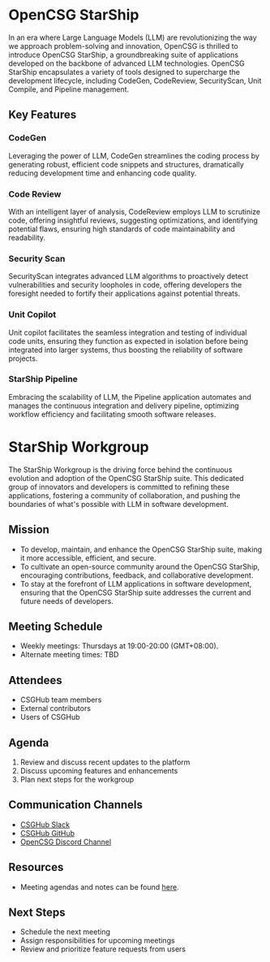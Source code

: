 # OpenCSG StarShip

In an era where Large Language Models (LLM) are revolutionizing the way we approach problem-solving and innovation, OpenCSG is thrilled to introduce OpenCSG StarShip, a groundbreaking suite of applications developed on the backbone of advanced LLM technologies. OpenCSG StarShip encapsulates a variety of tools designed to supercharge the development lifecycle, including CodeGen, CodeReview, SecurityScan, Unit Compile, and Pipeline management.

## Key Features

### CodeGen

Leveraging the power of LLM, CodeGen streamlines the coding process by generating robust, efficient code snippets and structures, dramatically reducing development time and enhancing code quality.

### Code Review

With an intelligent layer of analysis, CodeReview employs LLM to scrutinize code, offering insightful reviews, suggesting optimizations, and identifying potential flaws, ensuring high standards of code maintainability and readability.

### Security Scan

SecurityScan integrates advanced LLM algorithms to proactively detect vulnerabilities and security loopholes in code, offering developers the foresight needed to fortify their applications against potential threats.

### Unit Copilot

Unit copilot facilitates the seamless integration and testing of individual code units, ensuring they function as expected in isolation before being integrated into larger systems, thus boosting the reliability of software projects.

### StarShip Pipeline

Embracing the scalability of LLM, the Pipeline application automates and manages the continuous integration and delivery pipeline, optimizing workflow efficiency and facilitating smooth software releases.

# StarShip Workgroup

The StarShip Workgroup is the driving force behind the continuous evolution and adoption of the OpenCSG StarShip suite. This dedicated group of innovators and developers is committed to refining these applications, fostering a community of collaboration, and pushing the boundaries of what's possible with LLM in software development.

## Mission

- To develop, maintain, and enhance the OpenCSG StarShip suite, making it more accessible, efficient, and secure.
- To cultivate an open-source community around the OpenCSG StarShip, encouraging contributions, feedback, and collaborative development.
- To stay at the forefront of LLM applications in software development, ensuring that the OpenCSG StarShip suite addresses the current and future needs of developers.

## Meeting Schedule

- Weekly meetings: Thursdays at 19:00-20:00 (GMT+08:00).
- Alternate meeting times: TBD

## Attendees

- CSGHub team members
- External contributors
- Users of CSGHub

## Agenda

1. Review and discuss recent updates to the platform
2. Discuss upcoming features and enhancements
3. Plan next steps for the workgroup

## Communication Channels

- [CSGHub Slack](https://join.slack.com/t/opencsghq/shared_invite/zt-2fmtem7hs-s_RmMeoOIoF1qzslql2q~A)
- [CSGHub GitHub](https://github.com/OpenCSGs/csghub)
- [OpenCSG Discord Channel](https://discord.gg/bXnu4C9BkR)

## Resources

- Meeting agendas and notes can be found [here](https://github.com/OpenCSGs/community/tree/main/meetings).

## Next Steps

- Schedule the next meeting
- Assign responsibilities for upcoming meetings
- Review and prioritize feature requests from users

